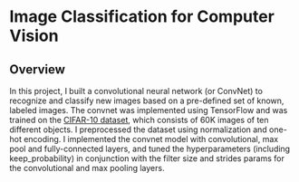 # Image Classification for Computer Vision #

## Overview ##

In this project, I built a convolutional neural network (or ConvNet) to recognize and classify new images based on a pre-defined set of known, labeled images. The convnet was implemented using TensorFlow and was trained on the [CIFAR-10 dataset](https://www.kaggle.com/c/cifar-10), which consists of 60K images of ten different objects. I preprocessed the dataset using normalization and one-hot encoding. I implemented the convnet model with convolutional, max pool and fully-connected layers, and tuned the hyperparameters (including keep_probability) in conjunction with the filter size and strides params for the convolutional and max pooling layers.
